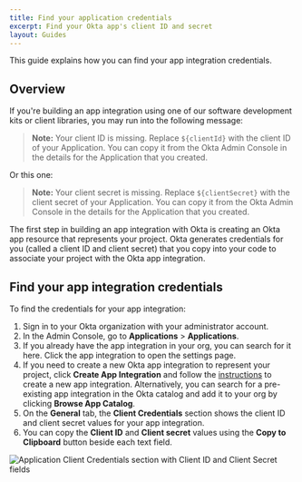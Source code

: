 ```yaml
---
title: Find your application credentials
excerpt: Find your Okta app's client ID and secret
layout: Guides
---
```


This guide explains how you can find your app integration credentials.

<!-- I don't think this article needs nutrition facts; it is too short and simple -->

## Overview

If you're building an app integration using one of our software development kits or client libraries, you may run into the following message:

> **Note:** Your client ID is missing. Replace `${clientId}` with the client ID of your Application. You can copy it from the Okta Admin Console in the details for the Application that you created.

Or this one:

> **Note:** Your client secret is missing. Replace `${clientSecret}` with the client secret of your Application. You can copy it from the Okta Admin Console in the details for the Application that you created.

The first step in building an app integration with Okta is creating an Okta app resource that represents your project. Okta generates credentials for you (called a client ID and client secret) that you copy into your code to associate your project with the Okta app integration.

## Find your app integration credentials

To find the credentials for your app integration:

1. Sign in to your Okta organization with your administrator account.
1. In the Admin Console, go to **Applications** > **Applications**.
1. If you already have the app integration in your org, you can search for it here. Click the app integration to open the settings page.
1. If you need to create a new Okta app integration to represent your project, click **Create App Integration** and follow the [instructions](https://help.okta.com/okta_help.htm?id=ext_Apps_App_Integration_Wizard) to create a new app integration. Alternatively, you can search for a pre-existing app integration in the Okta catalog and add it to your org by clicking **Browse App Catalog**.
1. On the **General** tab, the **Client Credentials** section shows the client ID and client secret values for your app integration.
1. You can copy the **Client ID** and **Client secret** values using the **Copy to Clipboard** button beside each text field.

![Application Client Credentials section with Client ID and Client Secret fields](/img/app-client-credentials-section.png "Application Client Credentials section with Client ID and Client Secret fields")